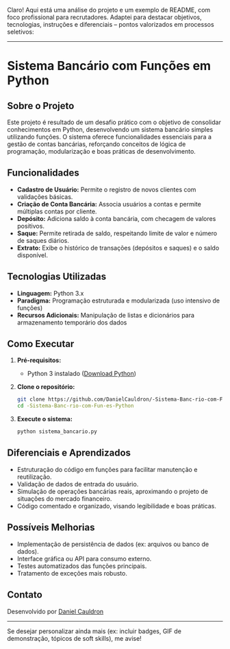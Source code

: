 Claro! Aqui está uma análise do projeto e um exemplo de README, com foco profissional para recrutadores. Adaptei para destacar objetivos, tecnologias, instruções e diferenciais – pontos valorizados em processos seletivos:

---

# Sistema Bancário com Funções em Python

## Sobre o Projeto

Este projeto é resultado de um desafio prático com o objetivo de consolidar conhecimentos em Python, desenvolvendo um sistema bancário simples utilizando funções. O sistema oferece funcionalidades essenciais para a gestão de contas bancárias, reforçando conceitos de lógica de programação, modularização e boas práticas de desenvolvimento.

## Funcionalidades

- **Cadastro de Usuário:** Permite o registro de novos clientes com validações básicas.
- **Criação de Conta Bancária:** Associa usuários a contas e permite múltiplas contas por cliente.
- **Depósito:** Adiciona saldo à conta bancária, com checagem de valores positivos.
- **Saque:** Permite retirada de saldo, respeitando limite de valor e número de saques diários.
- **Extrato:** Exibe o histórico de transações (depósitos e saques) e o saldo disponível.

## Tecnologias Utilizadas

- **Linguagem:** Python 3.x
- **Paradigma:** Programação estruturada e modularizada (uso intensivo de funções)
- **Recursos Adicionais:** Manipulação de listas e dicionários para armazenamento temporário dos dados

## Como Executar

1. **Pré-requisitos:**  
   - Python 3 instalado ([Download Python](https://www.python.org/downloads/))

2. **Clone o repositório:**
   ```bash
   git clone https://github.com/DanielCauldron/-Sistema-Banc-rio-com-Fun-es-Python.git
   cd -Sistema-Banc-rio-com-Fun-es-Python
   ```

3. **Execute o sistema:**
   ```bash
   python sistema_bancario.py
   ```

## Diferenciais e Aprendizados

- Estruturação do código em funções para facilitar manutenção e reutilização.
- Validação de dados de entrada do usuário.
- Simulação de operações bancárias reais, aproximando o projeto de situações do mercado financeiro.
- Código comentado e organizado, visando legibilidade e boas práticas.

## Possíveis Melhorias

- Implementação de persistência de dados (ex: arquivos ou banco de dados).
- Interface gráfica ou API para consumo externo.
- Testes automatizados das funções principais.
- Tratamento de exceções mais robusto.

## Contato

Desenvolvido por [Daniel Cauldron](https://github.com/DanielCauldron)

---

Se desejar personalizar ainda mais (ex: incluir badges, GIF de demonstração, tópicos de soft skills), me avise!
